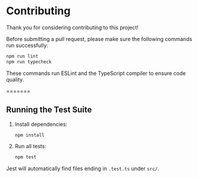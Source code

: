 # Contributing

Thank you for considering contributing to this project!


Before submitting a pull request, please make sure the following commands run successfully:

```bash
npm run lint
npm run typecheck
```

These commands run ESLint and the TypeScript compiler to ensure code quality.

=======
## Running the Test Suite

1. Install dependencies:
   ```bash
   npm install
   ```
2. Run all tests:
   ```bash
   npm test
   ```

Jest will automatically find files ending in `.test.ts` under `src/`.

